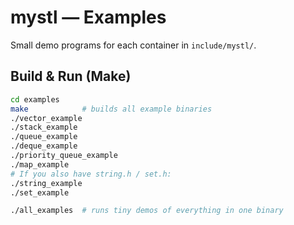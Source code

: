 # mystl — Examples

Small demo programs for each container in `include/mystl/`.

## Build & Run (Make)

```bash
cd examples
make            # builds all example binaries
./vector_example
./stack_example
./queue_example
./deque_example
./priority_queue_example
./map_example
# If you also have string.h / set.h:
./string_example
./set_example

./all_examples  # runs tiny demos of everything in one binary
